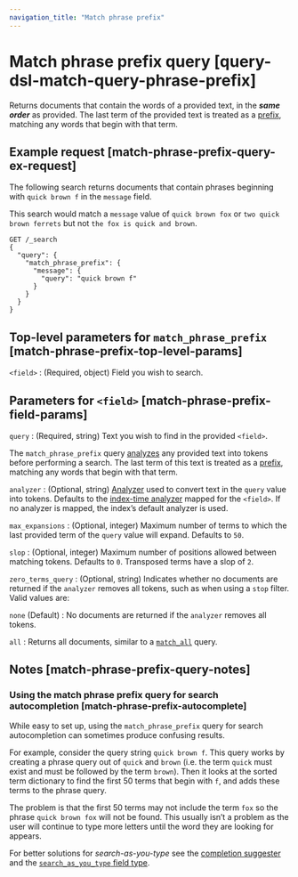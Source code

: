 ```yaml
---
navigation_title: "Match phrase prefix"
---
```


# Match phrase prefix query [query-dsl-match-query-phrase-prefix]


Returns documents that contain the words of a provided text, in the ***same order*** as provided. The last term of the provided text is treated as a [prefix](query-dsl-prefix-query.md), matching any words that begin with that term.

## Example request [match-phrase-prefix-query-ex-request]

The following search returns documents that contain phrases beginning with `quick brown f` in the `message` field.

This search would match a `message` value of `quick brown fox` or `two quick brown ferrets` but not `the fox is quick and brown`.

```console
GET /_search
{
  "query": {
    "match_phrase_prefix": {
      "message": {
        "query": "quick brown f"
      }
    }
  }
}
```


## Top-level parameters for `match_phrase_prefix` [match-phrase-prefix-top-level-params]

`<field>`
:   (Required, object) Field you wish to search.


## Parameters for `<field>` [match-phrase-prefix-field-params]

`query`
:   (Required, string) Text you wish to find in the provided `<field>`.

The `match_phrase_prefix` query [analyzes](analysis.md) any provided text into tokens before performing a search. The last term of this text is treated as a [prefix](query-dsl-prefix-query.md), matching any words that begin with that term.


`analyzer`
:   (Optional, string) [Analyzer](analysis.md) used to convert text in the `query` value into tokens. Defaults to the [index-time analyzer](specify-analyzer.md#specify-index-time-analyzer) mapped for the `<field>`. If no analyzer is mapped, the index’s default analyzer is used.

`max_expansions`
:   (Optional, integer) Maximum number of terms to which the last provided term of the `query` value will expand. Defaults to `50`.

`slop`
:   (Optional, integer) Maximum number of positions allowed between matching tokens. Defaults to `0`. Transposed terms have a slop of `2`.

`zero_terms_query`
:   (Optional, string) Indicates whether no documents are returned if the `analyzer` removes all tokens, such as when using a `stop` filter. Valid values are:

`none` (Default)
:   No documents are returned if the `analyzer` removes all tokens.

`all`
:   Returns all documents, similar to a [`match_all`](query-dsl-match-all-query.md) query.



## Notes [match-phrase-prefix-query-notes]

### Using the match phrase prefix query for search autocompletion [match-phrase-prefix-autocomplete]

While easy to set up, using the `match_phrase_prefix` query for search autocompletion can sometimes produce confusing results.

For example, consider the query string `quick brown f`. This query works by creating a phrase query out of `quick` and `brown` (i.e. the term `quick` must exist and must be followed by the term `brown`). Then it looks at the sorted term dictionary to find the first 50 terms that begin with `f`, and adds these terms to the phrase query.

The problem is that the first 50 terms may not include the term `fox` so the phrase `quick brown fox` will not be found. This usually isn’t a problem as the user will continue to type more letters until the word they are looking for appears.

For better solutions for *search-as-you-type* see the [completion suggester](search-suggesters.md#completion-suggester) and the [`search_as_you_type` field type](search-as-you-type.md).



